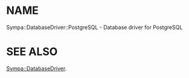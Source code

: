 # NAME

Sympa::DatabaseDriver::PostgreSQL - Database driver for PostgreSQL

# SEE ALSO

[Sympa::DatabaseDriver](./Sympa-DatabaseDriver.3.md).
